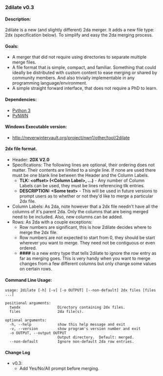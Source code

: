 ### 2dilate v0.3

#### Description:
2dilate is a new (and slightly different) 2da merger.  It adds a new
file type: 2dx (specification below).  To simplify and easy the 2da
merging process.

#### Goals:
* A merger that did not require using directories to separate multiple
  merge files.
* A file format that is simple, compact, and familiar.  Something that
  could ideally be distributed with custom content to ease merging or
  shared by community members.  And also trivially implementable in
  any programming language/environment.
* A simple straight forward interface, that does not require a PhD to learn.

#### Dependencies:
* [Python 3](https://www.python.org/)
* [PyNWN](https://github.com/jd28/pynwn)

#### Windows Executable version:
* http://neverwintervault.org/project/nwn1/other/tool/2dilate

#### 2dx file format.
* Header: **2DX V2.0**
* Specifications: The following lines are optional, their ordering
  does not matter.  Their contents are limited to a single line.  If
  none are used there must be one blank line between the Header and
  the Column Labels.
  * **TLK: \<offset\> (\<Column Label\>, ...)** - Any number of Column
    Labels can be used, they must be lines referencing tlk entries.
  * **DESCRIPTION: \<Some text\>** - This will be used in future
    versions to prompt users as to whether or not they'd like to merge
    a particular 2dx file.
* Column Labels: As 2da, note however that a 2dx file needn't have all
  the columns of it's parent 2da.  Only the columns that are being
  merged need to be included.  Also, new columns can be added.
* Rows: As 2da with a couple exceptions:
  * Row numbers are significant, this is how 2dilate decides where to
    merge the 2dx file.
  * Row numbers are not expected to start from 0, they should be start
    wherever you want to merge.  They need not be contiguous or even
    ordered.
  * **####** is a new entry type that tells 2dilate to ignore the row
    entry as far as merging goes.  This is very handy when you want to
    merge changes from a few different columns but only change some
    values on certain rows.

#### Command Line Usage:

```
usage: 2dilate [-h] [-v] [-o OUTPUT] [--non-default] 2dx files [files ...]

positional arguments:
  twodx                 Directory containing 2dx files.
  files                 2da file(s).

optional arguments:
  -h, --help            show this help message and exit
  -v, --version         show program's version number and exit
  -o OUTPUT, --output OUTPUT
                        Output directory.  Default: merged.
  --non-default         Ignore non-default 2da row entries.

```

#### Change Log
* v0.3:
  * Add Yes/No/All prompt before merging.
